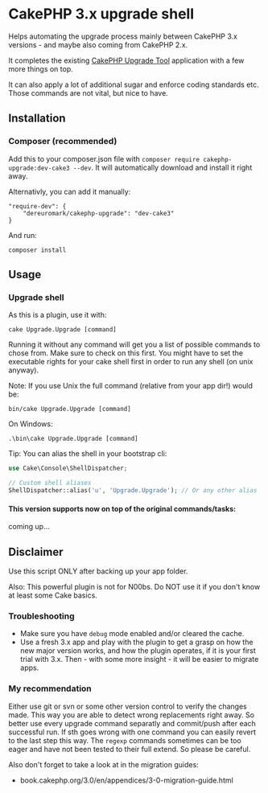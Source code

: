 # CakePHP 3.x upgrade shell

Helps automating the upgrade process mainly between CakePHP 3.x versions - and maybe also coming from CakePHP 2.x.

It completes the existing [CakePHP Upgrade Tool](https://github.com/cakephp/upgrade) application with a few more things on top.

It can also apply a lot of additional sugar and enforce coding standards etc. Those commands are not vital, but nice to have.


## Installation

### Composer (recommended)
Add this to your composer.json file with `composer require cakephp-upgrade:dev-cake3 --dev`.
It will automatically download and install it right away.

Alternativly, you can add it manually:
```
"require-dev": {
	"dereuromark/cakephp-upgrade": "dev-cake3"
}
```
And run:
```
composer install
```


## Usage

### Upgrade shell

As this is a plugin, use it with:

	cake Upgrade.Upgrade [command]

Running it without any command will get you a list of possible commands to chose from. Make sure to check on this first.
You might have to set the executable rights for your cake shell first in order to run any shell (on unix anyway).

Note: If you use Unix the full command (relative from your app dir!) would be:

	bin/cake Upgrade.Upgrade [command]

On Windows:

	.\bin\cake Upgrade.Upgrade [command]

Tip: You can alias the shell in your bootstrap cli:

```php
use Cake\Console\ShellDispatcher;

// Custom shell aliases
ShellDispatcher::alias('u', 'Upgrade.Upgrade'); // Or any other alias
```

#### This version supports now on top of the original commands/tasks:

coming up...


## Disclaimer

Use this script ONLY after backing up your app folder.

Also: This powerful plugin is not for N00bs. Do NOT use it if you don't know at least some Cake basics.

### Troubleshooting
- Make sure you have `debug` mode enabled and/or cleared the cache.
- Use a fresh 3.x app and play with the plugin to get a grasp on how the new major version works, and how the plugin operates, if it is your first trial with 3.x.
Then - with some more insight - it will be easier to migrate apps.

### My recommendation
Either use git or svn or some other version control to verify the changes made.
This way you are able to detect wrong replacements right away. So better use every upgrade command separatly and commit/push after each successful run.
If sth goes wrong with one command you can easily revert to the last step this way. The `regexp` commands sometimes can be too eager and have not been tested to their full extend. So please be careful.


Also don't forget to take a look at in the migration guides:

- book.cakephp.org/3.0/en/appendices/3-0-migration-guide.html

